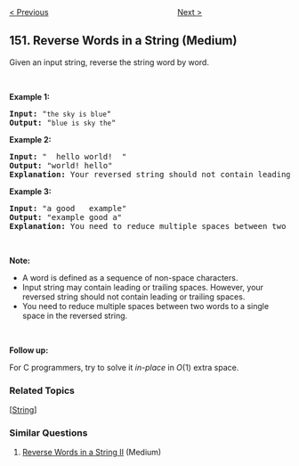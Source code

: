 <!--|This file generated by command(leetcode description); DO NOT EDIT.    |-->
<!--+----------------------------------------------------------------------+-->
<!--|@author    Openset <openset.wang@gmail.com>                           |-->
<!--|@link      https://github.com/openset                                 |-->
<!--|@home      https://github.com/openset/leetcode                        |-->
<!--+----------------------------------------------------------------------+-->

[< Previous](https://github.com/openset/leetcode/tree/master/problems/evaluate-reverse-polish-notation "Evaluate Reverse Polish Notation")
　　　　　　　　　　　　　　　　
[Next >](https://github.com/openset/leetcode/tree/master/problems/maximum-product-subarray "Maximum Product Subarray")

## 151. Reverse Words in a String (Medium)

<p>Given an input string, reverse the string word by word.</p>

<p>&nbsp;</p>

<p><strong>Example 1:</strong></p>

<pre>
<strong>Input:</strong> &quot;<code>the sky is blue</code>&quot;
<strong>Output:&nbsp;</strong>&quot;<code>blue is sky the</code>&quot;
</pre>

<p><strong>Example 2:</strong></p>

<pre>
<strong>Input:</strong> &quot; &nbsp;hello world! &nbsp;&quot;
<strong>Output:&nbsp;</strong>&quot;world! hello&quot;
<strong>Explanation:</strong> Your reversed string should not contain leading or trailing spaces.
</pre>

<p><strong>Example 3:</strong></p>

<pre>
<strong>Input:</strong> &quot;a good &nbsp; example&quot;
<strong>Output:&nbsp;</strong>&quot;example good a&quot;
<strong>Explanation:</strong> You need to reduce multiple spaces between two words to a single space in the reversed string.
</pre>

<p>&nbsp;</p>

<p><strong>Note:</strong></p>

<ul>
	<li>A word is defined as a sequence of non-space characters.</li>
	<li>Input string may contain leading or trailing spaces. However, your reversed string should not contain leading or trailing spaces.</li>
	<li>You need to reduce multiple spaces between two words to a single space in the reversed string.</li>
</ul>

<p>&nbsp;</p>

<p><strong>Follow up:</strong></p>

<p>For C programmers, try to solve it <em>in-place</em> in <em>O</em>(1) extra space.</p>

### Related Topics
  [[String](https://github.com/openset/leetcode/tree/master/tag/string/README.md)]

### Similar Questions
  1. [Reverse Words in a String II](https://github.com/openset/leetcode/tree/master/problems/reverse-words-in-a-string-ii) (Medium)
